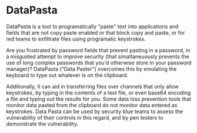 # DataPasta
DataPasta is a tool to programatically "paste" text into applications and fields that are not copy paste enabled or that block copy and paste, or for red teams to exfiltrate files using programatic keystrokes.

Are you frustrated by password fields that prevent pasting in a password, in a misguided attempt to improve security (that simaltaneuously prevents the use of long complex passwords that you'd otherwise store in your password manager)?  DataPasta ("Data Paster") overcomes this by emulating the keyboard to type out whatever is on the clipboard.

Additionally, it can aid in transferring files over channels that only allow keystrokes, by typing in the contents of a text file, or even base64 encoding a file and typing out the results for you.  Some data loss prevention tools that monitor data pasted from the clipboard do not monitor data entered as keystrokes.  Data Pasta can be used by security blue teams  to assess the vulnerability of their controls in this regard, and by pen testers to demonstrate the vulnerability.

